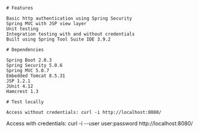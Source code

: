 	# Features
	
	Basic http authentication using Spring Security
	Spring MVC with JSP view layer
	Unit testing
	Integration testing with and without credentials
	Built using Spring Tool Suite IDE 3.9.2
	
	# Dependencies
	
	Spring Boot 2.0.3
	Spring Security 5.0.6
	Spring MVC 5.0.7
	Embedded Tomcat 8.5.31
	JSP 1.2.1
	JUnit 4.12
	Hamcrest 1.3
	
	# Test locally
	
	Access without credentials: curl -i http://localhost:8080/
	
Access with credentials: curl -i --user user:password http://localhost:8080/
